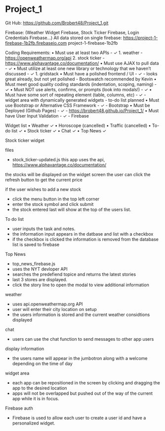 # Project_1

Git Hub:    https://github.com/Brobert48/Project_1.git

Firebase:   (Weather Widget Firebase,
            Stock Ticker Firebase,
            Login Credentials Firebase...)
            All data stored on single firebase:
            https://project-1-firebase-1b2fb.firebaseio.com
            project-1-firebase-1b2fb

Coding Requirements:
    • Must use at least two APIs
        - ✓
        1. weather - https://openweathermap.org/api
        2. stock ticker - https://www.alphavantage.co/documentation/
    • Must use AJAX to pull data
        - ✓
    • Must utilize at least one new library or technology that we haven’t discussed
        - ✓
        1. gridstack
    • Must have a polished frontend / UI
        - ✓
        - looks great already, but not yet polished
        - Bootswatch recommended by Kevin
    • Must meet good quality coding standards (indentation, scoping, naming)
        - ✓
    • Must NOT use alerts, confirms, or prompts (look into modals!)
        - ✓
    • Must have some sort of repeating element (table, columns, etc)
        - ✓
        - widget area with dynamically generated widgets
        - to-do list planned
    • Must use Bootstrap or Alternative CSS Framework
        - ✓
        - Bootstrap
    • Must be Deployed (Github Pages)
        - ✓
        - https://brobert48.github.io/Project_1/
    • Must have User Input Validation
        - ✓
        - Firebase

Widget list
    • Weather ✓
    • Horoscope (cancelled)
    • Traffic (cancelled)
    • To-do list ✓
    • Stock ticker ✓
    • Chat ✓
    • Top News ✓


Stock ticker widget

files
- stock_ticker-updated.js
this app uses the api, https://www.alphavantage.co/documentation/

the stocks will be displayed on the widget screen
the user can click the refresh button to get the current price

if the user wishes to add a new stock
- click the menu button in the top left corner
- enter the stock symbol and click submit
- the stock entered last will show at the top of the users list.


To do list
- user inputs the task and notes.
- the information input appears in the datbase and list with a checkbox
- if the checkbox is clicked the information is removed from the database
list is saved to firebase



Top News
- top_news_firebase.js
- uses the NYT devloper API
- searches the predefiend topice and returns the latest stories
- last 3 stores are displayed.
- click the story line to open the modal to view additional information


weather
- uses api.openweathermap.org API
- user will enter their city location on setup
- the users information is stored and the current weather considtions displayed

chat
- users can use the chat function to send messages to other app users

display information
- the users name will appear in the jumbotron along with a welcome depending on the time of day


widget area
- each app can be repositioned in the screen by clicking and dragging the app to the desired location
- apps will not be overlapped but pushed out of the way of the current app while it is in focus.

Firebase auth
- Firebase is used to allow each user to create a user id and have a personalized widget.

